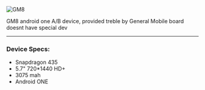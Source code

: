 ![GM8](https://hizliresim.com/grGlgL.jpg)

GM8 android one A/B device, provided treble by General Mobile board doesnt have special dev

***
### Device Specs:

- Snapdragon 435 
- 5.7" 720*1440 HD+
- 3075 mah
- Android ONE